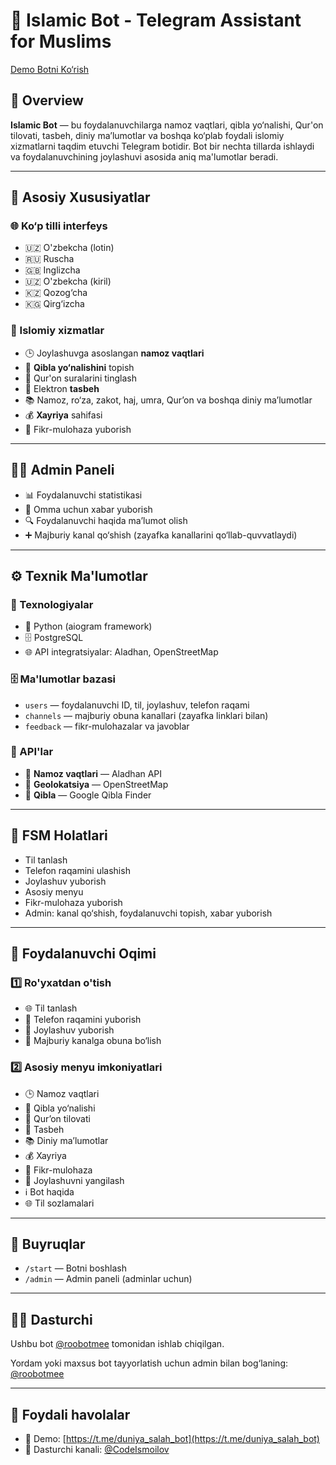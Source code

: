 # 🌙 Islamic Bot - Telegram Assistant for Muslims

[Demo Botni Ko‘rish](https://t.me/duniya_salah_bot)

## 📱 Overview

**Islamic Bot** — bu foydalanuvchilarga namoz vaqtlari, qibla yo‘nalishi, Qur'on tilovati, tasbeh, diniy ma’lumotlar va boshqa ko‘plab foydali islomiy xizmatlarni taqdim etuvchi Telegram botidir. Bot bir nechta tillarda ishlaydi va foydalanuvchining joylashuvi asosida aniq ma'lumotlar beradi.

---

## 🌟 Asosiy Xususiyatlar

### 🌐 Ko‘p tilli interfeys

- 🇺🇿 O'zbekcha (lotin)
- 🇷🇺 Ruscha
- 🇬🇧 Inglizcha
- 🇺🇿 O'zbekcha (kiril)
- 🇰🇿 Qozog‘cha
- 🇰🇬 Qirg‘izcha

### 🕌 Islomiy xizmatlar

- 🕒 Joylashuvga asoslangan **namoz vaqtlari**
- 🧭 **Qibla yo‘nalishini** topish
- 📖 Qur'on suralarini tinglash
- 📿 Elektron **tasbeh**
- 📚 Namoz, ro‘za, zakot, haj, umra, Qur’on va boshqa diniy ma’lumotlar
- 💰 **Xayriya** sahifasi
- 📝 Fikr-mulohaza yuborish

---

## 👨‍💼 Admin Paneli

- 📊 Foydalanuvchi statistikasi
- 📨 Omma uchun xabar yuborish
- 🔍 Foydalanuvchi haqida ma’lumot olish
- ➕ Majburiy kanal qo‘shish (zayafka kanallarini qo‘llab-quvvatlaydi)

---

## ⚙️ Texnik Ma'lumotlar

### 🧩 Texnologiyalar

- 🐍 Python (aiogram framework)
- 🗄️ PostgreSQL
- 🌐 API integratsiyalar: Aladhan, OpenStreetMap

### 🗄️ Ma'lumotlar bazasi

- `users` — foydalanuvchi ID, til, joylashuv, telefon raqami
- `channels` — majburiy obuna kanallari (zayafka linklari bilan)
- `feedback` — fikr-mulohazalar va javoblar

### 📡 API'lar

- 🕌 **Namoz vaqtlari** — Aladhan API
- 📍 **Geolokatsiya** — OpenStreetMap
- 🧭 **Qibla** — Google Qibla Finder

---

## 🔄 FSM Holatlari

- Til tanlash
- Telefon raqamini ulashish
- Joylashuv yuborish
- Asosiy menyu
- Fikr-mulohaza yuborish
- Admin: kanal qo‘shish, foydalanuvchi topish, xabar yuborish

---

## 📲 Foydalanuvchi Oqimi

### 1️⃣ Ro'yxatdan o'tish

- 🌐 Til tanlash
- 📱 Telefon raqamini yuborish
- 📍 Joylashuv yuborish
- 🔗 Majburiy kanalga obuna bo‘lish

### 2️⃣ Asosiy menyu imkoniyatlari

- 🕒 Namoz vaqtlari
- 🧭 Qibla yo‘nalishi
- 📖 Qur’on tilovati
- 📿 Tasbeh
- 📚 Diniy ma’lumotlar
- 💰 Xayriya
- 📝 Fikr-mulohaza
- 📍 Joylashuvni yangilash
- ℹ️ Bot haqida
- 🌐 Til sozlamalari

---

## 💬 Buyruqlar

- `/start` — Botni boshlash
- `/admin` — Admin paneli (adminlar uchun)

---

## 🧑‍💻 Dasturchi

Ushbu bot [@roobotmee](https://t.me/roobotmee) tomonidan ishlab chiqilgan.

Yordam yoki maxsus bot tayyorlatish uchun admin bilan bog‘laning: [@roobotmee](https://t.me/roobotmee)

---

## 🔗 Foydali havolalar

- 📌 Demo: [https://t.me/duniya_salah_bot](https://t.me/duniya_salah_bot)
- 📢 Dasturchi kanali: [@CodeIsmoilov](https://t.me/CodeIsmoilov)
